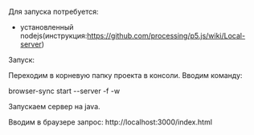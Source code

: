 Для запуска потребуется:
- установленный nodejs(инструкция:https://github.com/processing/p5.js/wiki/Local-server)

Запуск:

Переходим в корневую папку проекта в консоли.
Вводим команду:

browser-sync start --server -f -w

Запускаем сервер на java.

Вводим в браузере запрос:
 http://localhost:3000/index.html

